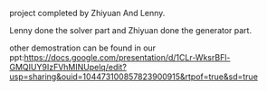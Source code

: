 project completed by Zhiyuan And Lenny.

Lenny done the solver part and Zhiyuan done the generator part.

other demostration can be found in our ppt:https://docs.google.com/presentation/d/1CLr-WksrBFl-GMQIUY9IzFVhMINUpelq/edit?usp=sharing&ouid=104473100857823900915&rtpof=true&sd=true
